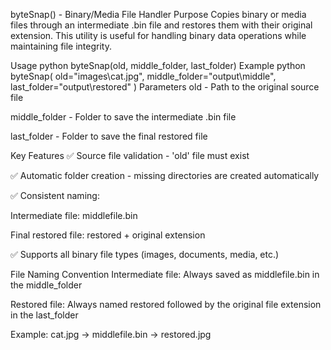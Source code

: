 byteSnap() - Binary/Media File Handler
Purpose
Copies binary or media files through an intermediate .bin file and restores them with their original extension. This utility is useful for handling binary data operations while maintaining file integrity.

Usage
python
byteSnap(old, middle_folder, last_folder)
Example
python
byteSnap(
    old="images\\cat.jpg",
    middle_folder="output\\middle", 
    last_folder="output\\restored"
)
Parameters
old - Path to the original source file

middle_folder - Folder to save the intermediate .bin file

last_folder - Folder to save the final restored file

Key Features
✅ Source file validation - 'old' file must exist

✅ Automatic folder creation - missing directories are created automatically

✅ Consistent naming:

Intermediate file: middlefile.bin

Final restored file: restored + original extension

✅ Supports all binary file types (images, documents, media, etc.)

File Naming Convention
Intermediate file: Always saved as middlefile.bin in the middle_folder

Restored file: Always named restored followed by the original file extension in the last_folder

Example: cat.jpg → middlefile.bin → restored.jpg